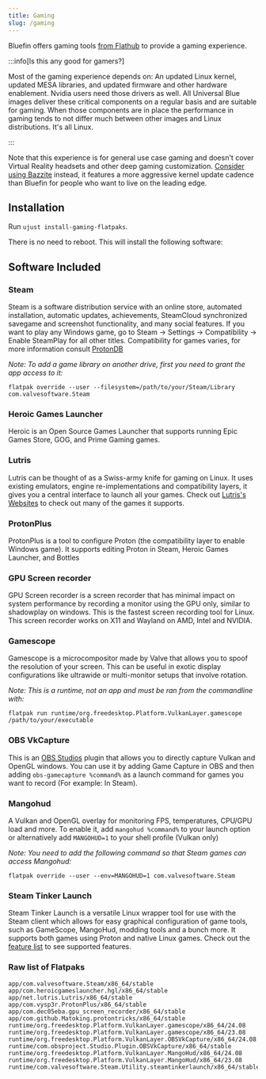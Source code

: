 ```yaml
---
title: Gaming
slug: /gaming
---
```


Bluefin offers gaming tools [from Flathub](https://flathub.org/) to provide a gaming experience.

:::info[Is this any good for gamers?]

Most of the gaming experience depends on: An updated Linux kernel, updated MESA libraries, and updated firmware and other hardware enablement. Nvidia users need those drivers as well. All Universal Blue images deliver these critical components on a regular basis and are suitable for gaming. When those components are in place the performance in gaming tends to not differ much between other images and Linux distributions. It's all Linux. 

:::

Note that this experience is for general use case gaming and doesn't cover Virtual Reality headsets and other deep gaming customization. [Consider using Bazzite](https://bazzite.gg) instead, it features a more aggressive kernel update cadence than Bluefin for people who want to live on the leading edge.

## Installation

Run `ujust install-gaming-flatpaks`. 

There is no need to reboot. This will install the following software:

## Software Included

### Steam

Steam is a software distribution service with an online store, automated installation, automatic updates, achievements, SteamCloud synchronized savegame and screenshot functionality, and many social features. If you want to play any Windows game, go to Steam -> Settings -> Compatibility -> Enable SteamPlay for all other titles. Compatibility for games varies, for more information consult [ProtonDB](https://www.protondb.com/)

*Note: To add a game library on another drive, first you need to grant the app access to it:*

`flatpak override --user --filesystem=/path/to/your/Steam/Library com.valvesoftware.Steam`

### Heroic Games Launcher

Heroic is an Open Source Games Launcher that supports running Epic Games Store, GOG, and Prime Gaming games. 

### Lutris

Lutris can be thought of as a Swiss-army knife for gaming on Linux. It uses existing emulators, engine re-implementations and compatibility layers, it gives you a central interface to launch all your games. Check out [Lutris's Websites](https://lutris.net/) to check out many of the games it supports.

### ProtonPlus

ProtonPlus is a tool to configure Proton (the compatibility layer to enable Windows game). It supports editing Proton in Steam, Heroic Games Launcher, and Bottles

###  GPU Screen recorder

GPU Screen recorder is a screen recorder that has minimal impact on system performance by recording a monitor using the GPU only, similar to shadowplay on windows. This is the fastest screen recording tool for Linux. This screen recorder works on X11 and Wayland on AMD, Intel and NVIDIA. 

### Gamescope 

Gamescope is a microcompositor made by Valve that allows you to spoof the resolution of your screen. This can be useful in exotic display configurations like ultrawide or multi-monitor setups that involve rotation.

*Note: This is a runtime, not an app and must be ran from the commandline with:*

`flatpak run runtime/org.freedesktop.Platform.VulkanLayer.gamescope /path/to/your/executable`

### OBS VkCapture

This is an [OBS Studios](https://obsproject.com/) plugin that allows you to directly capture Vulkan and OpenGL windows. You can use it by adding Game Capture in OBS and then adding `obs-gamecapture %command%` as a launch command for games you want to record (For example: In Steam).

### Mangohud

A Vulkan and OpenGL overlay for monitoring FPS, temperatures, CPU/GPU load and more. To enable it, add `mangohud %command%` to your launch option or alternatively add `MANGOHUD=1` to your shell profile (Vulkan only)

*Note: You need to add the following command so that Steam games can access Mangohud:*

`flatpak override --user --env=MANGOHUD=1 com.valvesoftware.Steam`

### Steam Tinker Launch

Steam Tinker Launch is a versatile Linux wrapper tool for use with the Steam client which allows for easy graphical configuration of game tools, such as GameScope, MangoHud, modding tools and a bunch more. It supports both games using Proton and native Linux games. Check out the [feature list](https://github.com/sonic2kk/steamtinkerlaunch/wiki#features) to see supported features. 

### Raw list of Flatpaks

```
app/com.valvesoftware.Steam/x86_64/stable
app/com.heroicgameslauncher.hgl/x86_64/stable
app/net.lutris.Lutris/x86_64/stable 
app/com.vysp3r.ProtonPlus/x86_64/stable 
app/com.dec05eba.gpu_screen_recorder/x86_64/stable 
app/com.github.Matoking.protontricks/x86_64/stable 
runtime/org.freedesktop.Platform.VulkanLayer.gamescope/x86_64/24.08 
runtime/org.freedesktop.Platform.VulkanLayer.gamescope/x86_64/23.08 
runtime/org.freedesktop.Platform.VulkanLayer.OBSVkCapture/x86_64/24.08 
runtime/com.obsproject.Studio.Plugin.OBSVkCapture/x86_64/stable 
runtime/org.freedesktop.Platform.VulkanLayer.MangoHud/x86_64/24.08
runtime/org.freedesktop.Platform.VulkanLayer.MangoHud/x86_64/23.08 
runtime/com.valvesoftware.Steam.Utility.steamtinkerlaunch/x86_64/stable
```

